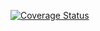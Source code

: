 [![Coverage Status](https://coveralls.io/repos/github/eliudiaz/dbpoolmanager/badge.svg?branch=master)](https://coveralls.io/github/eliudiaz/dbpoolmanager?branch=master)